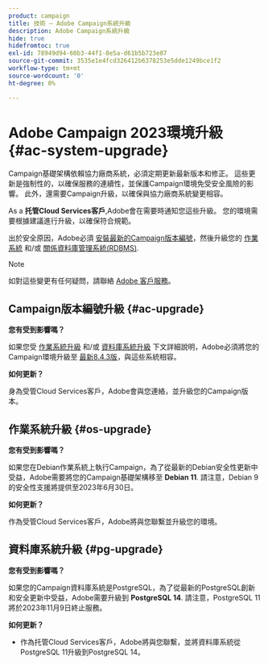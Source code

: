 ```yaml
---
product: campaign
title: 技術 — Adobe Campaign系統升級
description: Adobe Campaign系統升級
hide: true
hidefromtoc: true
exl-id: 78949d94-60b3-44f1-8e5a-d61b5b723e87
source-git-commit: 3535e1e4fcd326412b6378253e5dde1249bce1f2
workflow-type: tm+mt
source-wordcount: '0'
ht-degree: 0%

---
```


# Adobe Campaign 2023環境升級 {#ac-system-upgrade}

Campaign基礎架構依賴協力廠商系統，必須定期更新最新版本和修正。 這些更新是強制性的，以確保服務的連續性，並保護Campaign環境免受安全風險的影響。 此外，還需要Campaign升級，以確保與協力廠商系統變更相容。

As a **托管Cloud Services客戶**,Adobe會在需要時通知您這些升級。 您的環境需要根據建議進行升級，以確保符合規範。

出於安全原因，Adobe必須 [安裝最新的Campaign版本編號](#ac-upgrade)，然後升級您的 [作業系統](#os-upgrade) 和/或 [關係資料庫管理系統(RDBMS)](#pg-upgrade).

>[!NOTE]
>
>如對這些變更有任何疑問，請聯絡 [Adobe 客戶服務](https://helpx.adobe.com/tw/enterprise/admin-guide.html/enterprise/using/support-for-experience-cloud.ug.html)。

## Campaign版本編號升級 {#ac-upgrade}

**您有受到影響嗎？**

如果您受 [作業系統升級](#os-upgrade) 和/或 [資料庫系統升級](#pg-upgrade) 下文詳細說明，Adobe必須將您的Campaign環境升級至 [最新8.4.3版](../../v8/start/release-notes.md)，與這些系統相容。

**如何更新？**

身為受管Cloud Services客戶，Adobe會與您連絡，並升級您的Campaign版本。

## 作業系統升級 {#os-upgrade}

**您有受到影響嗎？**

如果您在Debian作業系統上執行Campaign，為了從最新的Debian安全性更新中受益，Adobe需要將您的Campaign基礎架構移至 **Debian 11**. 請注意，Debian 9的安全性支援將提供至2023年6月30日。

**如何更新？**

作為受管Cloud Services客戶，Adobe將與您聯繫並升級您的環境。

## 資料庫系統升級 {#pg-upgrade}

**您有受到影響嗎？**

如果您的Campaign資料庫系統是PostgreSQL，為了從最新的PostgreSQL創新和安全更新中受益，Adobe需要升級到 **PostgreSQL 14**. 請注意，PostgreSQL 11將於2023年11月9日終止服務。

**如何更新？**

* 作為托管Cloud Services客戶，Adobe將與您聯繫，並將資料庫系統從PostgreSQL 11升級到PostgreSQL 14。

